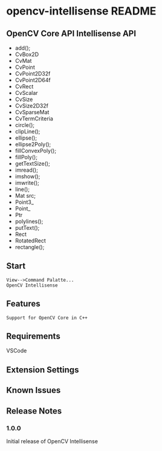 # opencv-intellisense README
## OpenCV Core API Intellisense API
* add();
* CvBox2D
* CvMat
* CvPoint
* CvPoint2D32f
* CvPoint2D64f
* CvRect
* CvScalar
* CvSize
* CvSize2D32f
* CvSparseMat
* CvTermCriteria
* circle();
* clipLine();
* ellipse();
* ellipse2Poly();
* fillConvexPoly();
* fillPoly();
* getTextSize();
* imread();
* imshow();
* imwrite();
* line();
* Mat src;
* Point3_
* Point_
* Ptr
* polylines();
* putText();
* Rect
* RotatedRect
* rectangle();

## Start
```
View-->Command Palatte...
OpenCV Intellisense
```

## Features
```
Support for OpenCV Core in C++
```

## Requirements

VSCode

## Extension Settings


## Known Issues


## Release Notes

### 1.0.0

Initial release of OpenCV Intellisense
